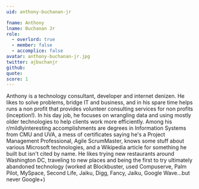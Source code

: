 ```yaml
---
uid: anthony-buchanan-jr

fname: Anthony
lname: Buchanan Jr
role:
  - overlord: true
  - member: false
  - accomplice: false
avatar: anthony-buchanan-jr.jpg
twitter: ajbuchanjr
github: 
quote: 
score: 1
---
```


Anthony is a technology consultant, developer and internet denizen. He
likes to solve problems, bridge IT and business, and in his spare time
helps runs a non profit that provides volunteer consulting services for
non profits (inception!). In his day job, he focuses on wrangling data
and using mostly older technologies to help clients work more
efficiently. Among his r/mildlyinteresting accomplishments are degrees
in Information Systems from CMU and UVA, a mess of certificates saying
he's a Project Management Professional, Agile ScrumMaster, knows some
stuff about various Microsoft technologies, and a Wikipedia article for
something he built but isn't cited by name. He likes trying new
restaurants around Washington DC, traveling to new places and being the
first to try ultimately abandoned technology (worked at Blockbuster,
used Compuserve, Palm Pilot, MySpace, Second Life, Jaiku, Digg, Fancy,
Jaiku, Google Wave...but never Google+)
